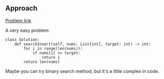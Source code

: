## Approach

[Problem link](https://leetcode.com/problems/search-insert-position/)

A very easy problem
```
class Solution:
    def searchInsert(self, nums: List[int], target: int) -> int:
        for i in range(len(nums)):
            if nums[i] >= target:
                return i
        return len(nums)
```

Maybe you can try binary search method, but it's a little complex in code.
